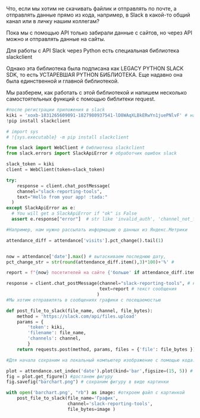 Что, если мы хотим не скачивать файлик и отправлять по почте, а отправлять данные прямо из кода, например, в Slack в какой-то общий канал или в личку нашим коллегам?

Пока мы с помощью API только забирали данные с сайтов, но через API можно и отправлять данные на сайты.

Для работы с API Slack через Python есть специальная библиотека slackclient

Однако эта библиотека была подписана как LEGACY PYTHON SLACK SDK, то есть УСТАРЕВШАЯ  PYTHON БИБЛИОТЕКА. Еще надавно она была единственной и главной библиотекой.

Мы разберем, как работать с этой библиотекой и напишем несколько самостоятельных функций с помощью библитеки request.
```python
#после регистрации приложения в slack
kiki = 'xoxb-1831265609091-1827980937541-lD8WAqXLBkERwYn1juePNlvF' # наш токен
!pip install slackclient

# import sys
# !{sys.executable} -m pip install slackclient

from slack import WebClient # библиотека slackclient
from slack.errors import SlackApiError # обработчик ошибок slack

slack_token = kiki
client = WebClient(token=slack_token)

try:
    response = client.chat_postMessage(
    channel="slack-reporting-tools",
    text="Hello from your app! :tada:"
  )
except SlackApiError as e:
  # You will get a SlackApiError if "ok" is False
  assert e.response["error"]  # str like 'invalid_auth', 'channel_not_found'

#Например, нам нужно рассылать информацию о данных из Яндекс.Метрики

attendance_diff = attendance['visits'].pct_change().tail(1)


now = attendance['date'].max() # вытаскиваем последнюю дату, 
pct_change_str = str(round(attendance_diff.item(),3)*100)+'%' #

report = f"{now} посетителей на сайте {'больше' if attendance_diff.item() > 0 else 'меньше'} на {pct_change_str} чем вчера"

response = client.chat_postMessage(channel="slack-reporting-tools", # название канала
                                   text=report # текст сообщения
                                  )
#Мы хотим отправилять в сообщениях графики с посещаемостью

def post_file_to_slack(file_name, channel, file_bytes):
    method = 'https://slack.com/api/files.upload'
    params = {
        'token': kiki,
        'filename': file_name,
        'channels': channel, 
        }
    return requests.post(method, params, files = {'file': file_bytes }).json()

#Для начала сохраним на локальный компьютер изображение с помощью кода:

plot = attendance.set_index('date').plot(kind='bar',figsize=(15, 5)) # нарисуем график с помощью pandas
fig = plot.get_figure() #достанем фигуру
fig.savefig("barchart.png") # сохраним фигуру в виде картинки

with open('barchart.png', "rb") as image: #откроем файл с картинкой
    post_file_to_slack(file_name='График', 
                       channel='slack-reporting-tools',
                       file_bytes=image )  
```
